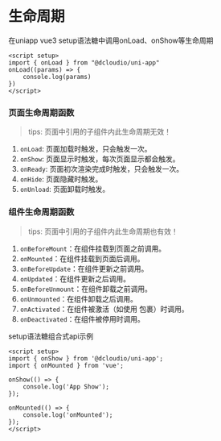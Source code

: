 # 生命周期

在uniapp vue3 setup语法糖中调用onLoad、onShow等生命周期

```
<script setup>
import { onLoad } from "@dcloudio/uni-app"
onLoad((params) => {
    console.log(params)
})
</script>
```

### 页面生命周期函数

> tips: 页面中引用的子组件内此生命周期无效！

1. `onLoad`: 页面加载时触发，只会触发一次。
2. `onShow`: 页面显示时触发，每次页面显示都会触发。
3. `onReady`: 页面初次渲染完成时触发，只会触发一次。
4. `onHide`: 页面隐藏时触发。
5. `onUnload`: 页面卸载时触发。

### 组件生命周期函数

> tips: 页面中引用的子组件内此生命周期也有效！

1. `onBeforeMount`：在组件挂载到页面之前调用。
2. `onMounted`：在组件挂载到页面后调用。
3. `onBeforeUpdate`：在组件更新之前调用。
4. `onUpdated`：在组件更新之后调用。
5. `onBeforeUnmount`：在组件卸载之前调用。
6. `onUnmounted`：在组件卸载之后调用。
7. `onActivated`：在组件被激活（如使用 <keep-alive> 包裹）时调用。
8. `onDeactivated`：在组件被停用时调用。

setup语法糖组合式api示例

```
<script setup>
import { onShow } from '@dcloudio/uni-app';
import { onMounted } from 'vue';

onShow(() => {
    console.log('App Show');
});

onMounted(() => {
    console.log('onMounted');
});
</script>
```

